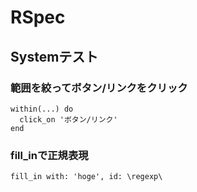 # RSpec

## Systemテスト

### 範囲を絞ってボタン/リンクをクリック
```
within(...) do
  click_on 'ボタン/リンク'
end
```

### fill_inで正規表現
```
fill_in with: 'hoge', id: \regexp\
```
